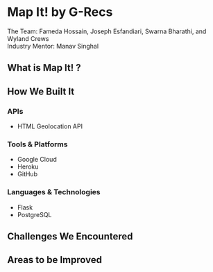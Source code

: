 # Map It! by G-Recs
The Team: Fameda Hossain, Joseph Esfandiari, Swarna Bharathi, and Wyland Crews<br>
Industry Mentor: Manav Singhal
## What is Map It! ?
## How We Built It
### APIs
- HTML Geolocation API
### Tools & Platforms
- Google Cloud
- Heroku
- GitHub
### Languages & Technologies
- Flask
- PostgreSQL
## Challenges We Encountered
## Areas to be Improved
